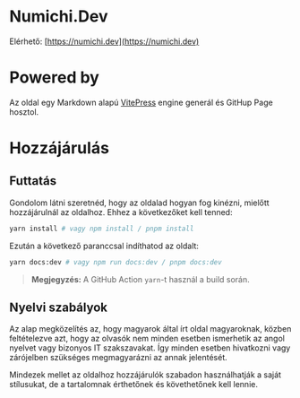 # Numichi.Dev

Elérhető: [https://numichi.dev](https://numichi.dev)

# Powered by

Az oldal egy Markdown alapú [VitePress](https://vitepress.dev/) engine generál és GitHup Page hosztol.

# Hozzájárulás

## Futtatás
Gondolom látni szeretnéd, hogy az oldalad hogyan fog kinézni, mielőtt hozzájárulnál az oldalhoz. Ehhez a következőket kell tenned:
```bash
yarn install # vagy npm install / pnpm install
```

Ezután a következő paranccsal indíthatod az oldalt:
```bash
yarn docs:dev # vagy npm run docs:dev / pnpm docs:dev
```

> **Megjegyzés:** A GitHub Action `yarn`-t használ a build során.

## Nyelvi szabályok
Az alap megközelítés az, hogy magyarok által írt oldal magyaroknak, közben feltételezve azt, hogy az olvasók nem minden esetben ismerhetik az angol nyelvet vagy
bizonyos IT szakszavakat. Így minden esetben hivatkozni vagy zárójelben szükséges megmagyarázni az annak jelentését.

Mindezek mellet az oldalhoz hozzájárulók szabadon használhatják a saját stílusukat, de a tartalomnak érthetőnek és követhetőnek kell lennie.
